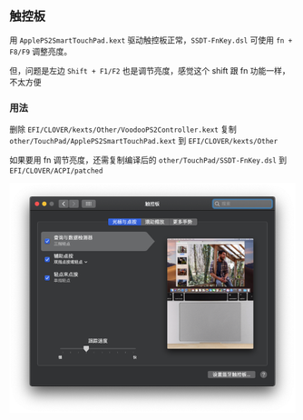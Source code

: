 ## 触控板

用 `ApplePS2SmartTouchPad.kext` 驱动触控板正常，`SSDT-FnKey.dsl` 可使用 `fn + F8/F9` 调整亮度。

但，问题是左边 `Shift + F1/F2` 也是调节亮度，感觉这个 shift 跟 fn 功能一样，不太方便

### 用法
 删除 `EFI/CLOVER/kexts/Other/VoodooPS2Controller.kext` 
 复制 `other/TouchPad/ApplePS2SmartTouchPad.kext` 到 `EFI/CLOVER/kexts/Other`
 
 如果要用 fn 调节亮度，还需复制编译后的 `other/TouchPad/SSDT-FnKey.dsl` 到 `EFI/CLOVER/ACPI/patched`


![TouchPad](../../img/touchPad.png)
